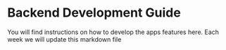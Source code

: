 # Backend Development Guide
You will find instructions on how to develop the apps features here. Each week we will update this markdown file